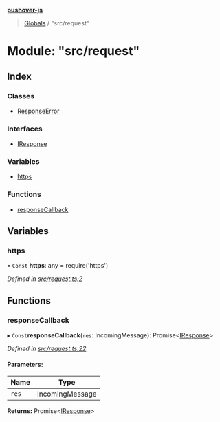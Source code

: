 **[pushover-js](../README.md)**

> [Globals](../globals.md) / "src/request"

# Module: "src/request"

## Index

### Classes

* [ResponseError](../classes/_src_request_.responseerror.md)

### Interfaces

* [IResponse](../interfaces/_src_request_.iresponse.md)

### Variables

* [https](_src_request_.md#https)

### Functions

* [responseCallback](_src_request_.md#responsecallback)

## Variables

### https

• `Const` **https**: any = require('https')

*Defined in [src/request.ts:2](https://github.com/danitetus/pushover-js/blob/819bdfb/src/request.ts#L2)*

## Functions

### responseCallback

▸ `Const`**responseCallback**(`res`: IncomingMessage): Promise\<[IResponse](../interfaces/_src_request_.iresponse.md)>

*Defined in [src/request.ts:22](https://github.com/danitetus/pushover-js/blob/819bdfb/src/request.ts#L22)*

#### Parameters:

Name | Type |
------ | ------ |
`res` | IncomingMessage |

**Returns:** Promise\<[IResponse](../interfaces/_src_request_.iresponse.md)>
